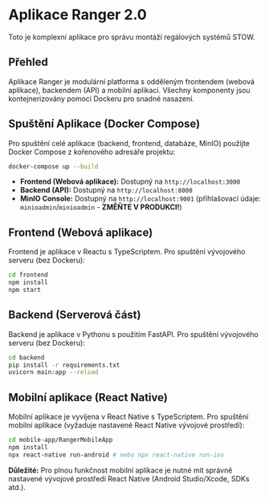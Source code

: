 # Aplikace Ranger 2.0

Toto je komplexní aplikace pro správu montáží regálových systémů STOW.

## Přehled

Aplikace Ranger je modulární platforma s odděleným frontendem (webová aplikace), backendem (API) a mobilní aplikací. Všechny komponenty jsou kontejnerizovány pomocí Dockeru pro snadné nasazení.

## Spuštění Aplikace (Docker Compose)

Pro spuštění celé aplikace (backend, frontend, databáze, MinIO) použijte Docker Compose z kořenového adresáře projektu:

```bash
docker-compose up --build
```

*   **Frontend (Webová aplikace):** Dostupný na `http://localhost:3000`
*   **Backend (API):** Dostupný na `http://localhost:8000`
*   **MinIO Console:** Dostupný na `http://localhost:9001` (přihlašovací údaje: `minioadmin`/`minioadmin` - **ZMĚŇTE V PRODUKCI!**)

## Frontend (Webová aplikace)

Frontend je aplikace v Reactu s TypeScriptem. Pro spuštění vývojového serveru (bez Dockeru):

```bash
cd frontend
npm install
npm start
```

## Backend (Serverová část)

Backend je aplikace v Pythonu s použitím FastAPI. Pro spuštění vývojového serveru (bez Dockeru):

```bash
cd backend
pip install -r requirements.txt
uvicorn main:app --reload
```

## Mobilní aplikace (React Native)

Mobilní aplikace je vyvíjena v React Native s TypeScriptem. Pro spuštění mobilní aplikace (vyžaduje nastavené React Native vývojové prostředí):

```bash
cd mobile-app/RangerMobileApp
npm install
npx react-native run-android # nebo npx react-native run-ios
```

**Důležité:** Pro plnou funkčnost mobilní aplikace je nutné mít správně nastavené vývojové prostředí React Native (Android Studio/Xcode, SDKs atd.).